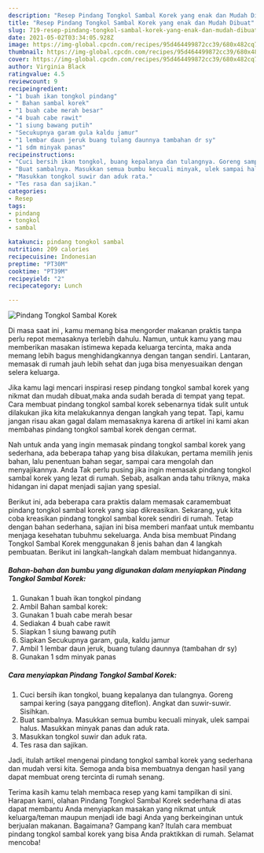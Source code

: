 ```yaml
---
description: "Resep Pindang Tongkol Sambal Korek yang enak dan Mudah Dibuat"
title: "Resep Pindang Tongkol Sambal Korek yang enak dan Mudah Dibuat"
slug: 719-resep-pindang-tongkol-sambal-korek-yang-enak-dan-mudah-dibuat
date: 2021-05-02T03:34:05.928Z
image: https://img-global.cpcdn.com/recipes/95d464499872cc39/680x482cq70/pindang-tongkol-sambal-korek-foto-resep-utama.jpg
thumbnail: https://img-global.cpcdn.com/recipes/95d464499872cc39/680x482cq70/pindang-tongkol-sambal-korek-foto-resep-utama.jpg
cover: https://img-global.cpcdn.com/recipes/95d464499872cc39/680x482cq70/pindang-tongkol-sambal-korek-foto-resep-utama.jpg
author: Virginia Black
ratingvalue: 4.5
reviewcount: 9
recipeingredient:
- "1 buah ikan tongkol pindang"
- " Bahan sambal korek"
- "1 buah cabe merah besar"
- "4 buah cabe rawit"
- "1 siung bawang putih"
- "Secukupnya garam gula kaldu jamur"
- "1 lembar daun jeruk buang tulang daunnya tambahan dr sy"
- "1 sdm minyak panas"
recipeinstructions:
- "Cuci bersih ikan tongkol, buang kepalanya dan tulangnya. Goreng sampai kering (saya panggang diteflon). Angkat dan suwir-suwir. Sisihkan."
- "Buat sambalnya. Masukkan semua bumbu kecuali minyak, ulek sampai halus. Masukkan minyak panas dan aduk rata."
- "Masukkan tongkol suwir dan aduk rata."
- "Tes rasa dan sajikan."
categories:
- Resep
tags:
- pindang
- tongkol
- sambal

katakunci: pindang tongkol sambal 
nutrition: 209 calories
recipecuisine: Indonesian
preptime: "PT30M"
cooktime: "PT39M"
recipeyield: "2"
recipecategory: Lunch

---
```



![Pindang Tongkol Sambal Korek](https://img-global.cpcdn.com/recipes/95d464499872cc39/680x482cq70/pindang-tongkol-sambal-korek-foto-resep-utama.jpg)

Di masa  saat ini , kamu memang bisa mengorder makanan praktis tanpa perlu repot memasaknya terlebih dahulu. Namun, untuk kamu yang mau memberikan masakan istimewa kepada keluarga tercinta, maka anda memang lebih bagus menghidangkannya dengan tangan sendiri. Lantaran, memasak di rumah jauh lebih sehat dan juga bisa menyesuaikan dengan selera keluarga.

Jika kamu lagi mencari inspirasi resep pindang tongkol sambal korek yang nikmat dan mudah dibuat,maka anda sudah berada di tempat yang tepat. Cara membuat pindang tongkol sambal korek  sebenarnya tidak sulit untuk dilakukan jika kita melakukannya dengan langkah yang tepat. Tapi, kamu jangan risau akan gagal dalam memasaknya 
karena di artikel ini kami akan membahas pindang tongkol sambal korek dengan cermat.  



Nah untuk anda yang ingin memasak pindang tongkol sambal korek yang sederhana, ada beberapa tahap yang bisa dilakukan, pertama memilih jenis bahan, lalu penentuan bahan segar, sampai cara mengolah dan menyajikannya. Anda Tak perlu pusing jika ingin memasak pindang tongkol sambal korek yang lezat di rumah. Sebab, asalkan anda  tahu triknya, maka hidangan ini dapat menjadi sajian yang spesial.

Berikut ini, ada beberapa cara praktis  dalam memasak caramembuat pindang tongkol sambal korek yang siap dikreasikan. Sekarang, yuk kita coba kreasikan pindang tongkol sambal korek sendiri di rumah. Tetap dengan bahan sederhana, sajian ini bisa memberi manfaat untuk membantu menjaga kesehatan tubuhmu sekeluarga. Anda bisa membuat Pindang Tongkol Sambal Korek menggunakan 8 jenis bahan dan 4 langkah pembuatan. Berikut ini langkah-langkah dalam membuat hidangannya.

<!--inarticleads1-->

##### Bahan-bahan dan bumbu yang digunakan dalam menyiapkan Pindang Tongkol Sambal Korek:

1. Gunakan 1 buah ikan tongkol pindang
1. Ambil  Bahan sambal korek:
1. Gunakan 1 buah cabe merah besar
1. Sediakan 4 buah cabe rawit
1. Siapkan 1 siung bawang putih
1. Siapkan Secukupnya garam, gula, kaldu jamur
1. Ambil 1 lembar daun jeruk, buang tulang daunnya (tambahan dr sy)
1. Gunakan 1 sdm minyak panas




<!--inarticleads2-->

##### Cara menyiapkan Pindang Tongkol Sambal Korek:

1. Cuci bersih ikan tongkol, buang kepalanya dan tulangnya. Goreng sampai kering (saya panggang diteflon). Angkat dan suwir-suwir. Sisihkan.
1. Buat sambalnya. Masukkan semua bumbu kecuali minyak, ulek sampai halus. Masukkan minyak panas dan aduk rata.
1. Masukkan tongkol suwir dan aduk rata.
1. Tes rasa dan sajikan.




Jadi, itulah artikel mengenai  pindang tongkol sambal korek  yang sederhana dan mudah versi kita. Semoga anda bisa membuatnya dengan hasil yang dapat membuat oreng tercinta di rumah senang. 

Terima kasih kamu telah membaca resep yang kami tampilkan di sini. Harapan kami, olahan  Pindang Tongkol Sambal Korek sederhana di atas dapat membantu Anda menyiapkan masakan yang nikmat untuk keluarga/teman maupun menjadi ide bagi Anda yang berkeinginan untuk berjualan makanan. Bagaimana? Gampang kan? Itulah cara membuat pindang tongkol sambal korek yang bisa Anda praktikkan di rumah. Selamat mencoba!

